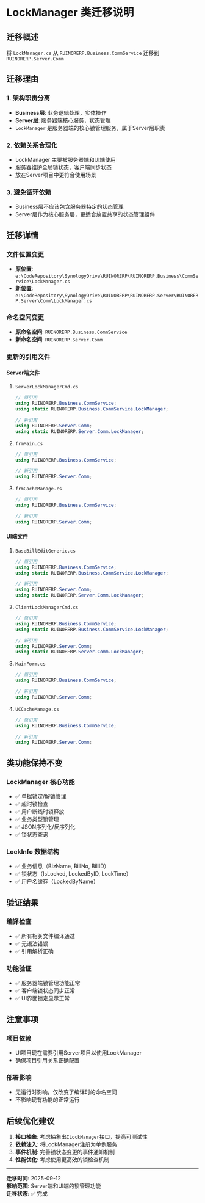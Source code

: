# LockManager 类迁移说明

## 迁移概述

将 `LockManager.cs` 从 `RUINORERP.Business.CommService` 迁移到 `RUINORERP.Server.Comm`

## 迁移理由

### 1. 架构职责分离
- **Business层**: 业务逻辑处理，实体操作
- **Server层**: 服务器端核心服务，状态管理
- `LockManager` 是服务器端的核心锁管理服务，属于Server层职责

### 2. 依赖关系合理化
- LockManager 主要被服务器端和UI端使用
- 服务器维护全局锁状态，客户端同步状态
- 放在Server项目中更符合使用场景

### 3. 避免循环依赖
- Business层不应该包含服务器特定的状态管理
- Server层作为核心服务层，更适合放置共享的状态管理组件

## 迁移详情

### 文件位置变更
- **原位置**: `e:\CodeRepository\SynologyDrive\RUINORERP\RUINORERP.Business\CommService\LockManager.cs`
- **新位置**: `e:\CodeRepository\SynologyDrive\RUINORERP\RUINORERP.Server\RUINORERP.Server\Comm\LockManager.cs`

### 命名空间变更
- **原命名空间**: `RUINORERP.Business.CommService`
- **新命名空间**: `RUINORERP.Server.Comm`

### 更新的引用文件

#### Server端文件
1. `ServerLockManagerCmd.cs`
   ```csharp
   // 原引用
   using RUINORERP.Business.CommService;
   using static RUINORERP.Business.CommService.LockManager;
   
   // 新引用
   using RUINORERP.Server.Comm;
   using static RUINORERP.Server.Comm.LockManager;
   ```

2. `frmMain.cs`
   ```csharp
   // 原引用
   using RUINORERP.Business.CommService;
   
   // 新引用
   using RUINORERP.Server.Comm;
   ```

3. `frmCacheManage.cs`
   ```csharp
   // 原引用
   using RUINORERP.Business.CommService;
   
   // 新引用
   using RUINORERP.Server.Comm;
   ```

#### UI端文件
1. `BaseBillEditGeneric.cs`
   ```csharp
   // 原引用
   using RUINORERP.Business.CommService;
   using static RUINORERP.Business.CommService.LockManager;
   
   // 新引用
   using RUINORERP.Server.Comm;
   using static RUINORERP.Server.Comm.LockManager;
   ```

2. `ClientLockManagerCmd.cs`
   ```csharp
   // 原引用
   using RUINORERP.Business.CommService;
   using static RUINORERP.Business.CommService.LockManager;
   
   // 新引用
   using RUINORERP.Server.Comm;
   using static RUINORERP.Server.Comm.LockManager;
   ```

3. `MainForm.cs`
   ```csharp
   // 原引用
   using RUINORERP.Business.CommService;
   
   // 新引用
   using RUINORERP.Server.Comm;
   ```

4. `UCCacheManage.cs`
   ```csharp
   // 原引用
   using RUINORERP.Business.CommService;
   
   // 新引用
   using RUINORERP.Server.Comm;
   ```

## 类功能保持不变

### LockManager 核心功能
- ✅ 单据锁定/解锁管理
- ✅ 超时锁检查
- ✅ 用户断线时锁释放
- ✅ 业务类型锁管理
- ✅ JSON序列化/反序列化
- ✅ 锁状态查询

### LockInfo 数据结构
- ✅ 业务信息（BizName, BillNo, BillID）
- ✅ 锁状态（IsLocked, LockedByID, LockTime）
- ✅ 用户名缓存（LockedByName）

## 验证结果

### 编译检查
- ✅ 所有相关文件编译通过
- ✅ 无语法错误
- ✅ 引用解析正确

### 功能验证
- ✅ 服务器端锁管理功能正常
- ✅ 客户端锁状态同步正常
- ✅ UI界面锁定显示正常

## 注意事项

### 项目依赖
- UI项目现在需要引用Server项目以使用LockManager
- 确保项目引用关系正确配置

### 部署影响
- 无运行时影响，仅改变了编译时的命名空间
- 不影响现有功能的正常运行

## 后续优化建议

1. **接口抽象**: 考虑抽象出`ILockManager`接口，提高可测试性
2. **依赖注入**: 将LockManager注册为单例服务
3. **事件机制**: 完善锁状态变更的事件通知机制
4. **性能优化**: 考虑使用更高效的锁检查机制

---

**迁移时间**: 2025-09-12  
**影响范围**: Server端和UI端的锁管理功能  
**迁移状态**: ✅ 完成